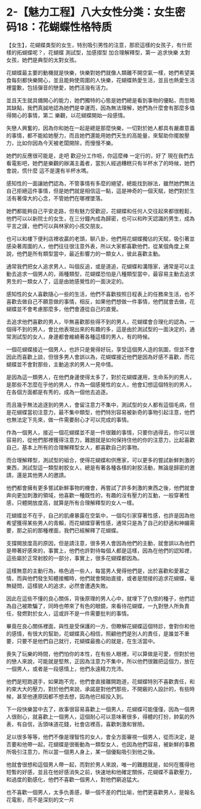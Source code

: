 # 2-【魅力工程】八大女性分类：女生密码18：花蝴蝶性格特质

【女生】，花蝴蝶类型的女生，特別吸引男性的注意，那麽這樣的女孩子，有什麽樣的拓蝴蝶呢？，花蝴蝶 測試型，加感摺型 加合理解釋型，第一 追求快樂 太對女孩，她們是典型的太對女孩。

花蝴蝶最主要的動機就是快樂，快樂對她們就像人類離不開空氣一樣，她們希望美食每刻都快樂開心，並且能夠使周圍的人快樂，花蝴蝶熱愛生活，並且也熱愛生活裡靈歉，包括彈音的戀愛，她們活潑有活力。

並且天生就具備開心的能力，她們獨特的心態是她們總是看到事物的優點，而忽略其缺點，我們真誠地認為她們是幸運而，因為無法理解，她們為什麼會有那麼多值得開心的事情，第二 樂觀，以花蝴蝶開始一段感情。

失戀人興奮的，因為你和她在一起是總是那麼快樂，一切對於她人都具有嚴肅意義的事情，都不能給她壓力，而且她們還能用她們天生的高能量，來幫助你擺脫壓力，比如你因為今天被老闆開除，而慢慢不樂。

她們的反應很可能是，走吧 歡迎分工作呖，你這麼棒 一定行的，好了 現在我們去看電影吧，她們是樂觀的辦滿主義者，當別人經過糟糕只有半杯水了的時候，她們會說，慌什麼 這不是還有半杯水嗎。

感知性的一面讓她們認為，不管事情有多麼的絕望，總能找到辦法，雖然她們無法自己拒絕這件事情，但是她們就是相信這一點，這是神奇的一個天賦，她們對於生活有著偉大的心念，不管她們在哪裡墜落。

她們都能夠自己平安走路，但有魅力受歡迎，花蝴蝶和任何人交往起來都很輕鬆，他們可以以新院士的女生，在三分鐘內成為歸密，也可以和昨天認識的男生，成為平言之謹，他們可以與林家的小孩交朋友。

也可以和樓下便利店裡收贏的老頭，聊八卦，他們用花蝴蝶獨佔的天賦，吸引著並感染著周圍的人，他們往往很注意外表，所以大家都喜歡他們，從某個角度上來說，他們是所有類型當中，最近影響力的一類女人，彼此喜歡主動。

通常我們把女人追求男人，叫個反追，或是道追，花蝴蝶和溝隱家，通常是可以主動去追求一個男人的，兩種類型，花蝴蝶恐怕是八種類型當中，最容易主動去追求男生的一類女人了，這是由她感覺性的一面決定的。

感知性的女人喜歡隨心一些的生活，他們不喜歡按照日程表上的任務來生活，也不喜歡去做自己不願意做的事情，相反，如果他們想做一件事情，他們就會去做，花蝴蝶並不會考慮那麼多，他們會遵從自己的直覺。

去追求他們喜歡的男人，毕無喜歡那些得不到的男人，花蝴蝶會合理化的認為，一個得不到的男人，會比他表現出來的有趣的多，這是由於測試型的一面決定的，通常測試型的女人，身邊都會維繞著各種這樣的男人，有的時候。

一個花蝴蝶接近一個男人，也許只是覺得好玩，享受這個男人造的氛圍，但並不會因此而喜歡上談，但很多男人會誤以為，花蝴蝶接近他們是因為好感不喜歡，而花蝴蝶並不會對那些，主動追求的男人一見中情。

是因為這一類男人，在他們身邊使得太多了，對於花蝴蝶運用，生命系列的男人，是那些不怎麼在乎他的男人，作為一個感覺性的女人，他會幻想這個特別的男人，在各個方面都是有秀的，成為一個他去追逐。

而且幾乎無法追逐到的男人，會留注意力不集中，測試型的女人都有這個毛病，但是花蝴蝶當初注意力，最不集中類型，他們特別容易被新奇的事物引起注意，他們也無法定下先來，做一件需要耐心才可以完成的事情。

作為一個男人，接近一個花蝴蝶並不是一件很難的事情，只要你過得去，你可以很容易的，從他們那裡獲得注意力，難題就是如何保持住他的你的注意力，比起喜歡自己，基本上所有的合理解釋型女人，都喜歡自己的事物。

而合理解釋型，測試型的組合，使得花蝴蝶和供應家，可以更多的嘗試新鮮刺激的東西，測試型這一類型射胶女人，總是有著各種各樣的射胶活動，無論是歸密的邀請，還是其他男人的邀請。

他們都會擁有更多嘗試新鮮事物的機會，再嘗試了許多刺激的東西之後，他們就會奔向更加刺激的領域，他喜歡一種既性的，有趣的沒有壓力的互動，一般穿著性感，只體開放度高，就算是所有合理解釋型的女人一樣。

花蝴蝶並不在乎，自己的肌膚暴露在空氣中，一個勾引家穿著性感，也許是因為他希望獲得某些男人的青賴，而花蝴蝶穿著性感，通常只是為了自己的舒適和神媚需要，那之前的那種裡面，我們已經解釋了花蝴蝶。

支撐開放度高的原因，但是請注意，很多男人會因為他們的主動，就會誤以為他們是帶著好感來的，事實上，他們也許對待每個人都是這樣，因為在他們的認知裡，這些屬於正常射胶的一部分，事實上，很多花蝴蝶都因為。

這樣無意的主動行為，格色過一些人，每當男人覺得他們是，出於喜歡和愛慕之情，而與他們發生知體接觸時，他們就會開始直接，或者是間接的追求花蝴蝶，毫無疑問，這樣貌人的追求，必然會遭遇失敗。

因此在這些不懂的良心關係，背後原理的男人心中，就埋下了仇恨的種子，他們認為自己被欺騙了，同時也帶來了有色的眼鏡，來看待花蝴蝶，一九對戀人所負責任，發燃對於女人，這或許不是一件需要批判的事情。

畢竟在良心關係裡面，與性是受保護的一方，但瞭解花蝴蝶這個特診，會對你和他的感情，有很大的幫助，花蝴蝶真心相信，照顧他們是別人的責任，是誰並不重要，只要不是他們自己就行，花蝴蝶最擔心的就是，在生活當中。

喪失了玩樂的時間，他們怕你的本性，在有些人眼裡，可以算做是可愛，但對於他的戀人來說，可能就是堅熬，正因為注意力不集中，所以他們很難把這個力，放在一個男人，或者是一段感情上，他們永遠精力充沛。

他們是短跑選手，如果跑不完，他們會直接離開跑道，花蝴蝶特別不喜歡責任，和約束大大的壓力，對於他們來說，承諾是對他們那些，不開竅的人設計的，有些時候，甚至他連原因都不想去想，因為他已經投入到。

下一段快樂當中去了，故事很容易喜歡上一個男人，花蝴蝶可能僅僅，因為一個男人很耐心，就喜歡上一個男人，這個耐心可以意味著很多，得體的打扮，帥氣的外表，有自信，舌頭味道花錢，社會店裡高，喜歡刺激和冒險。

足以很多等等，他們不像是理智性的女人，會全方面審視一個男人，從而決定，是否要和他帶一起，花蝴蝶是很衝動為一類型女人，也因為他們容易，被新鮮的事務所吸引注意力，所以當一個男人身上，某一個優點吸引到他之後。

他就會很想和這個男人帶一起，而對於男人來說，唯一的難題就是，如何在獲得他短暫的好感，並且在他好感消失之前，快速地和他確定關係，花蝴蝶不喜歡壓力，和過度的勤感化，他們不喜歡一個男人，對他們窮追猛大。

也不喜歡一個男人，太多仇善感，舉一個不差的們比喻，他們更喜歡男人，是報名花電影，而不是深刻的文一片